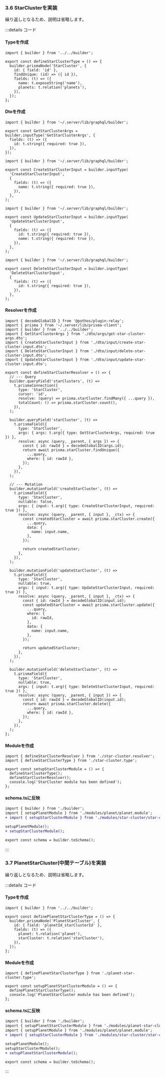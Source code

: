 ### 3.6 StarClusterを実装

繰り返しとなるため、説明は省略します。

:::details コード

#### Typeを作成

```ts: app/.server/lib/graphql/modules/star-cluster/star-cluster.type.ts
import { builder } from '../../builder';

export const defineStarClusterType = () => {
  builder.prismaNode('StarCluster', {
    id: { field: 'id' },
    findUnique: (id) => ({ id }),
    fields: (t) => ({
      name: t.exposeString('name'),
      planets: t.relation('planets'),
    }),
  });
};

```

#### Dtoを作成

```ts: app/.server/lib/graphql/modules/star-cluster/dto/args/get-star-cluster-args.dto.ts
import { builder } from '~/.server/lib/graphql/builder';

export const GetStarClusterArgs = builder.inputType('GetStarClusterArgs', {
  fields: (t) => ({
    id: t.string({ required: true }),
  }),
});
```

```ts: app/.server/lib/graphql/modules/star-cluster/dto/input/create-star-cluster-input.dto.ts
import { builder } from '~/.server/lib/graphql/builder';

export const CreateStarClusterInput = builder.inputType(
  'CreateStarClusterInput',
  {
    fields: (t) => ({
      name: t.string({ required: true }),
    }),
  },
);

```

```ts: app/.server/lib/graphql/modules/star-cluster/dto/input/update-star-cluster-input.dto.ts
import { builder } from '~/.server/lib/graphql/builder';

export const UpdateStarClusterInput = builder.inputType(
  'UpdateStarClusterInput',
  {
    fields: (t) => ({
      id: t.string({ required: true }),
      name: t.string({ required: true }),
    }),
  },
);

```

```ts: app/.server/lib/graphql/modules/star-cluster/dto/input/delete-star-cluster-input.dto.ts
import { builder } from '~/.server/lib/graphql/builder';

export const DeleteStarClusterInput = builder.inputType(
  'DeleteStarClusterInput',
  {
    fields: (t) => ({
      id: t.string({ required: true }),
    }),
  },
);

```

#### Resolverを作成

```ts: app/.server/lib/graphql/modules/star-cluster/star-cluster.resolver.ts
import { decodeGlobalID } from '@pothos/plugin-relay';
import { prisma } from '~/.server/lib/prisma-client';
import { builder } from '../../builder';
import { GetStarClusterArgs } from './dto/args/get-star-cluster-args.dto';
import { CreateStarClusterInput } from './dto/input/create-star-cluster-input.dto';
import { DeleteStarClusterInput } from './dto/input/delete-star-cluster-input.dto';
import { UpdateStarClusterInput } from './dto/input/update-star-cluster-input.dto';

export const defineStarClusterResolver = () => {
  // --- Query
  builder.queryField('starClusters', (t) =>
    t.prismaConnection({
      type: 'StarCluster',
      cursor: 'id',
      resolve: (query) => prisma.starCluster.findMany({ ...query }),
      totalCount: () => prisma.starCluster.count(),
    }),
  );

  builder.queryField('starCluster', (t) =>
    t.prismaField({
      type: 'StarCluster',
      args: { args: t.arg({ type: GetStarClusterArgs, required: true }) },
      resolve: async (query, _parent, { args }) => {
        const { id: rawId } = decodeGlobalID(args.id);
        return await prisma.starCluster.findUnique({
          ...query,
          where: { id: rawId },
        });
      },
    }),
  );

  // --- Mutation
  builder.mutationField('createStarCluster', (t) =>
    t.prismaField({
      type: 'StarCluster',
      nullable: false,
      args: { input: t.arg({ type: CreateStarClusterInput, required: true }) },
      resolve: async (query, _parent, { input }, _ctx) => {
        const createdStarCluster = await prisma.starCluster.create({
          ...query,
          data: {
            name: input.name,
          },
        });

        return createdStarCluster;
      },
    }),
  );

  builder.mutationField('updateStarCluster', (t) =>
    t.prismaField({
      type: 'StarCluster',
      nullable: true,
      args: { input: t.arg({ type: UpdateStarClusterInput, required: true }) },
      resolve: async (query, _parent, { input }, _ctx) => {
        const { id: rawId } = decodeGlobalID(input.id);
        const updatedStarCluster = await prisma.starCluster.update({
          ...query,
          where: {
            id: rawId,
          },
          data: {
            name: input.name,
          },
        });

        return updatedStarCluster;
      },
    }),
  );

  builder.mutationField('deleteStarCluster', (t) =>
    t.prismaField({
      type: 'StarCluster',
      nullable: true,
      args: { input: t.arg({ type: DeleteStarClusterInput, required: true }) },
      resolve: async (query, _parent, { input }) => {
        const { id: rawId } = decodeGlobalID(input.id);
        return await prisma.starCluster.delete({
          ...query,
          where: { id: rawId },
        });
      },
    }),
  );
};
```

#### Moduleを作成

```ts: app/.server/lib/graphql/modules/star-cluster/star-cluster.module.ts
import { defineStarClusterResolver } from './star-cluster.resolver';
import { defineStarClusterType } from './star-cluster.type';

export const setupStarClusterModule = () => {
  defineStarClusterType();
  defineStarClusterResolver();
  console.log('StarCluster module has been defined');
};

```

#### schema.tsに反映

```diff ts: app/.server/lib/graphql/schema.ts
import { builder } from './builder';
import { setupPlanetModule } from './modules/planet/planet.module';
+ import { setupStarClusterModule } from './modules/star-cluster/star-cluster.module';

setupPlanetModule();
+ setupStarClusterModule();

export const schema = builder.toSchema();

```

:::

### 3.7 PlanetStarCluster(中間テーブル)を実装

繰り返しとなるため、説明は省略します。

:::details コード

#### Typeを作成

```ts: app/.server/lib/graphql/modules/planet-star-cluster/planet-star-cluster.type.ts
import { builder } from '../../builder';

export const definePlanetStarClusterType = () => {
  builder.prismaNode('PlanetStarCluster', {
    id: { field: 'planetId_starClusterId' },
    fields: (t) => ({
      planet: t.relation('planet'),
      starCluster: t.relation('starCluster'),
    }),
  });
};

```

#### Moduleを作成

```ts: app/.server/lib/graphql/modules/planet-star-cluster/planet-star-cluster.module.ts
import { definePlanetStarClusterType } from './planet-star-cluster.type';

export const setupPlanetStarClusterModule = () => {
  definePlanetStarClusterType();
  console.log('PlanetStarCluster module has been defined');
};

```

#### schema.tsに反映

```diff ts: app/.server/lib/graphql/schema.ts
import { builder } from './builder';
import { setupPlanetStarClusterModule } from './modules/planet-star-cluster/planet-star-cluster.module';
import { setupPlanetModule } from './modules/planet/planet.module';
+ import { setupStarClusterModule } from './modules/star-cluster/star-cluster.module';

setupPlanetModule();
setupStarClusterModule();
+ setupPlanetStarClusterModule();

export const schema = builder.toSchema();

```

:::
